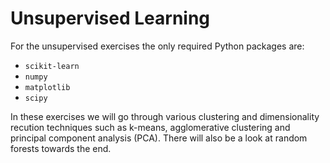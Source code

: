 # Unsupervised Learning

For the unsupervised exercises the only required Python packages are:

* `scikit-learn`
* `numpy`
* `matplotlib`
* `scipy`

In these exercises we will go through various clustering and dimensionality recution techniques such as k-means, agglomerative clustering and principal component analysis (PCA). There will also be a look at random forests towards the end.
